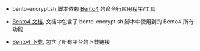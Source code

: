 
* bento-encrypt.sh 脚本依赖 [Bento4](https://github.com/axiomatic-systems/Bento4) 的命令行应用程序/工具

* [Bento4 文档](https://www.bento4.com/documentation/), 文档中包含了 bento-encrypt.sh 脚本中使用到的 Bento4 所有功能

* [Bento4 下载](https://www.bento4.com/downloads/), 包含了所有平台的下载链接
